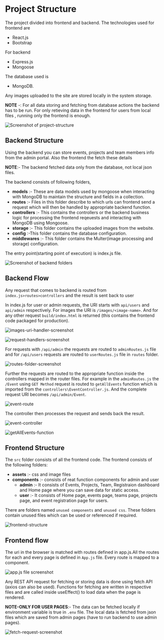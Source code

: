 # Project Structure
The project divided into frontend and backend. The technologies used for frontend are 
- React.js 
- Bootstrap

For backend 
- Express.js
- Mongoose

The database used is 
- MongoDB.

 Any images uploaded to the site are stored locally in the system storage. 

**NOTE** -: 
For all data storing and fetching from database actions the backend has to be run. For only retieving data in the frontend for users from local files , running only the frontend is enough.

![Screenshot of project-structure](images/project-structure.png)

## Backend Structure
Using the backend you can store events, projects and team members info from the admin portal. Also the frontend the fetch these details 

**NOTE**:-
The backend fetched data only from the database, not local json files.

The backend consists of following folders,

- **models** :- These are data models used by mongoose when interacting with MongoDB to maintain the structure and fields in a collection.
- **routes** :- Files in this folder describe to which urls can frontend send a request which will then be handled by appropriate backend function.
- **controllers** :- This contains the controllers or the backend business logic for processing the frontend reqeuests and interacting with MongoDB using Mongoose.
- **storage** :- This folder contains the uploaded images from the website.
- **config** :-This folder contains the database configuration.
- **middlewares** :- This folder contains the Multer(image processing and storage) configuration.

The entry point(starting point of execution) is index.js file.

![Screenshot of backend folders](images/backend-folders.png)

## Backend Flow
Any request that comes to backend is routed from `index.js>routes>controllers` and the result is sent back to user

In index.js for user or admin requests, the URI starts with `api/users` and `api/admin` respectively. For images the URI is `/images/<image-name>`. And for any other request `build/index.html` is returned (this contains the frontend code packaged for production).

![images-uri-handler-screenshot](images/img-request-handler.png)

![request-handlers-screenshot](images/index-request-handlers.png)

For requests with `/api/admin` the requests are routed to `adminRoutes.js` file and for `/api/users` requests are routed to `userRoutes.js` file in `routes` folder.

![routes-folder-screenshot](images/routes.png)

Further the requests are routed to the appropriate function inside the controllers mapped in the router files. For example in the `adminRoutes.js` the `/Event` using `GET Method` request is routed to `getAllEvents` function which is imported from the `controllers\EventController.js`.
And the complete request URI becomes `/api/admin/Event`.

![event-route](images/admin-routes.png)

The controller then processes the request and sends back the result.

![event-controller](images/controllers.png)

![getAllEvents-function](images/getAllEvents.png)

## Frontend Structure
The `src` folder consists of all the frontend code. The frontend consists of the following folders:
- **assets** :- css and image files
- **components** :- consists of reat function components for admin and user
    - **admin** :- It consists of Events, Projects, Team, Registraion dashboard and Home page where you can save data for static access.
    - **user** :- It consists of Home page, events page, teams page, projects page, and event registration page for users.

There are folders named `unused components` and `unused css`. These folders contain unused files which can be used or referenced if required.

![frontend-structure](images/frontend-structure.png)

## Frontend flow
The uri in the browser is matched with routes defined in app.js.All the routes for each and every page is defined in `App.js` file. Every route is mapped to a component.

![app.js file screenshot](images/app-routes.png)

Any REST API request for fetching or storing data is done using fetch API (axios can also be used). Functions for fetching are written in respective files and are called inside useEffect() to load data when the page is rendered.

**NOTE-ONLY FOR USER PAGES**:-
The data can be fetched locally if environment variable is true in `.env` file. The local data is fetched from json files which are saved from admin pages (have to run backend to use admin pages).

![fetch-request-screenshot](images/fetch-request.png)
